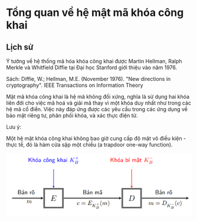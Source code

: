 <!-- \section{Tổng quan về hệ mật mã khóa công khai} -->

# Tổng quan về hệ mật mã khóa công khai

## Lịch sử

Ý tưởng về hệ thống mã hóa khóa công khai được Martin Hellman, Ralph Merkle và Whitfield Diffie tại Đại học Stanford giới thiệu vào năm 1976.

Sách: Diffie, W.; Hellman, M.E. (November 1976). "New directions in cryptography". IEEE Transactions on Information Theory

<!-- Khái niệm -->

Mật mã khóa công khai là hệ mã không đối xứng, nghĩa là sử dụng hai khóa liên đới cho việc mã hoá và giải mã thay vì một khóa duy nhất như trong các hệ mã cổ điển. Việc này đáp ứng được các yêu cầu trong các ứng dụng về bảo mật riêng tư, phân phối khóa, và xác thực điện tử.

Lưu ý:

Một hệ mật khóa công khai không bao giờ cung cấp độ mật vô điều kiện - thực tế, đó là hàm cửa sập một chiều (a trapdoor one-way function).

<!-- Mô hình tổng quát -->

![alt text](../public.png)

<!-- Ý tưởng: -->
<!-- Mỗi người dùng: sử dụng một cặp khóa (khóa công khai, khóa bí mật) -->
<!-- Khóa công cộng: được công bố rộng rãi và được sử dụng trong mã hóa thông tin -->
<!-- Khóa riêng: chỉ do một người nắm giữ và được sử dụng để giải mã thông tin đã được mã hóa bằng khóa công cộng tương ứng -->
<!-- Mã hóa: A muốn gửi thông điệp cho B - mã hóa bằng khóa công khai của B ($$y = E(e_B, x)$$) -->
<!-- Giải mã: B giải mã bằng khóa bí mật của mình ($$x = D(d_B, y)$$) -->

<!--! Những hệ mật khóa công khai quan trọng nhất -->

<!-- RSA: dựa trên độ khó của phép phân tích các số nguyên lớn. -->

<!-- Merkle-Hellman Knapsack: dựa trên độ khó của bài toán subset sum (được biết là NP-complete). Tuy nhiên, có nhiều hệ mật dựa trên bài toán sắp ba lô đã được chứng minh là không bảo mật. -->

<!-- McEliece: dựa trên bài toán giải mã của một mã tuyến tính (cũng được cho là NP-complete). -->

<!-- ElGamal: dựa trên bài toán Logarit rời rạc trên trường hữu hạn. -->

<!-- Chor-Rivest: là một hệ sắp ba lô nhưng được xem là bảo mật. -->

<!-- Elliptic Curve: là sự cải tiến của các hệ mật khác, chẳng hạn tương tự ElGamal nhưng dựa trên các đường cong elíp thay vì trường hữu hạn. Ưu điểm của các hệ mật dạng này là có thể duy trì được độ bảo mật với khóa nhỏ hơn thông thường. -->

